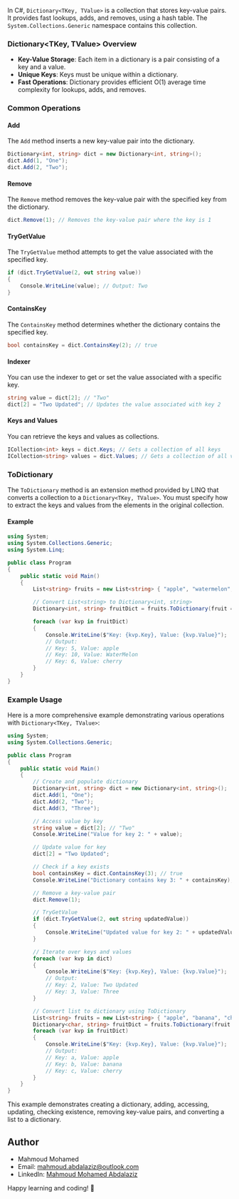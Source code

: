 In C#, `Dictionary<TKey, TValue>` is a collection that stores key-value pairs. It provides fast lookups, adds, and removes, using a hash table. The `System.Collections.Generic` namespace contains this collection.

### Dictionary<TKey, TValue> Overview

- **Key-Value Storage**: Each item in a dictionary is a pair consisting of a key and a value.
- **Unique Keys**: Keys must be unique within a dictionary.
- **Fast Operations**: Dictionary provides efficient O(1) average time complexity for lookups, adds, and removes.

### Common Operations

#### Add
The `Add` method inserts a new key-value pair into the dictionary.

```csharp
Dictionary<int, string> dict = new Dictionary<int, string>();
dict.Add(1, "One");
dict.Add(2, "Two");
```

#### Remove
The `Remove` method removes the key-value pair with the specified key from the dictionary.

```csharp
dict.Remove(1); // Removes the key-value pair where the key is 1
```

#### TryGetValue
The `TryGetValue` method attempts to get the value associated with the specified key.

```csharp
if (dict.TryGetValue(2, out string value))
{
    Console.WriteLine(value); // Output: Two
}
```

#### ContainsKey
The `ContainsKey` method determines whether the dictionary contains the specified key.

```csharp
bool containsKey = dict.ContainsKey(2); // true
```

#### Indexer
You can use the indexer to get or set the value associated with a specific key.

```csharp
string value = dict[2]; // "Two"
dict[2] = "Two Updated"; // Updates the value associated with key 2
```

#### Keys and Values
You can retrieve the keys and values as collections.

```csharp
ICollection<int> keys = dict.Keys; // Gets a collection of all keys
ICollection<string> values = dict.Values; // Gets a collection of all values
```

### ToDictionary
The `ToDictionary` method is an extension method provided by LINQ that converts a collection to a `Dictionary<TKey, TValue>`. You must specify how to extract the keys and values from the elements in the original collection.

#### Example

```csharp
using System;
using System.Collections.Generic;
using System.Linq;

public class Program
{
    public static void Main()
    {
        List<string> fruits = new List<string> { "apple", "watermelon", "cherry" };

        // Convert List<string> to Dictionary<int, string>
        Dictionary<int, string> fruitDict = fruits.ToDictionary(fruit => fruit.Length, fruit => fruit);

        foreach (var kvp in fruitDict)
        {
            Console.WriteLine($"Key: {kvp.Key}, Value: {kvp.Value}");
            // Output:
            // Key: 5, Value: apple
            // Key: 10, Value: WaterMelon
            // Key: 6, Value: cherry
        }
    }
}
```

### Example Usage

Here is a more comprehensive example demonstrating various operations with `Dictionary<TKey, TValue>`:

```csharp
using System;
using System.Collections.Generic;

public class Program
{
    public static void Main()
    {
        // Create and populate dictionary
        Dictionary<int, string> dict = new Dictionary<int, string>();
        dict.Add(1, "One");
        dict.Add(2, "Two");
        dict.Add(3, "Three");

        // Access value by key
        string value = dict[2]; // "Two"
        Console.WriteLine("Value for key 2: " + value);

        // Update value for key
        dict[2] = "Two Updated";

        // Check if a key exists
        bool containsKey = dict.ContainsKey(3); // true
        Console.WriteLine("Dictionary contains key 3: " + containsKey);

        // Remove a key-value pair
        dict.Remove(1);

        // TryGetValue
        if (dict.TryGetValue(2, out string updatedValue))
        {
            Console.WriteLine("Updated value for key 2: " + updatedValue); // "Two Updated"
        }

        // Iterate over keys and values
        foreach (var kvp in dict)
        {
            Console.WriteLine($"Key: {kvp.Key}, Value: {kvp.Value}");
            // Output:
            // Key: 2, Value: Two Updated
            // Key: 3, Value: Three
        }

        // Convert list to dictionary using ToDictionary
        List<string> fruits = new List<string> { "apple", "banana", "cherry" };
        Dictionary<char, string> fruitDict = fruits.ToDictionary(fruit => fruit[0], fruit => fruit);
        foreach (var kvp in fruitDict)
        {
            Console.WriteLine($"Key: {kvp.Key}, Value: {kvp.Value}");
            // Output:
            // Key: a, Value: apple
            // Key: b, Value: banana
            // Key: c, Value: cherry
        }
    }
}
```

This example demonstrates creating a dictionary, adding, accessing, updating, checking existence, removing key-value pairs, and converting a list to a dictionary.

## Author

- Mahmoud Mohamed
- Email: mahmoud.abdalaziz@outlook.com
- LinkedIn: [Mahmoud Mohamed Abdalaziz](https://www.linkedin.com/in/mahmoud-mohamed-abd/)

Happy learning and coding! 🚀

